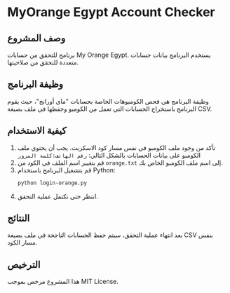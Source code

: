 # MyOrange Egypt Account Checker

## وصف المشروع
برنامج للتحقق من حسابات My Orange Egypt. يستخدم البرنامج بيانات حسابات متعددة للتحقق من صلاحيتها.

## وظيفة البرنامج
وظيفة البرنامج هي فحص الكومبوهات الخاصة بحسابات "ماي أورانج"، حيث يقوم البرنامج باستخراج الحسابات التي تعمل من الكومبو وحفظها في ملف بصيغة CSV.

## كيفية الاستخدام
1. تأكد من وجود ملف الكومبو في نفس مسار كود الاسكربت. يجب أن يحتوي ملف الكومبو على بيانات الحسابات بالشكل التالي:
   `رقم الهاتف:كلمة المرور`
2. قم بتغيير اسم الملف في الكود من `orange.txt` إلى اسم ملف الكومبو الخاص بك.
3. قم بتشغيل البرنامج باستخدام Python:
   ```bash
   python login-orange.py
   ```
4. انتظر حتى تكتمل عملية التحقق.

## النتائج
بعد انتهاء عملية التحقق، سيتم حفظ الحسابات الناجحة في ملف بصيغة CSV بنفس مسار الكود.

## الترخيص
هذا المشروع مرخص بموجب MIT License.
